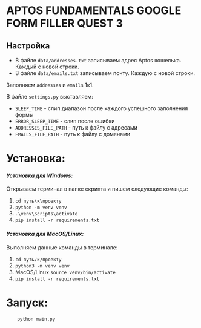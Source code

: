 # APTOS FUNDAMENTALS GOOGLE FORM FILLER QUEST 3

## Настройка
* В файле `data/addresses.txt` записываем адрес Aptos кошелька. Каждый с новой строки.
* В файле `data/emails.txt` записываем почту. Каждую с новой строки.

Заполняем `addresses` и `emails` 1к1. 

В файле `settings.py` выставляем:
* `SLEEP_TIME` - слип диапазон после каждого успешного заполнения формы
* `ERROR_SLEEP_TIME` - слип после ошибки
* `ADDRESSES_FILE_PATH` - путь к файлу с адресами
* `EMAILS_FILE_PATH` - путь к файлу с доменами

# Установка:
#### *Установка для Windows:*
Открываем терминал в папке скрипта и пишем следующие команды:
1. `cd путь\к\проекту`
2. `python -m venv venv`
3. `.\venv\Scripts\activate`
4. `pip install -r requirements.txt`

#### *Установка для MacOS/Linux:*

Выполняем данные команды в терминале:

1. `cd путь/к/проекту`
2. `python3 -m venv venv`
3. MacOS/Linux `source venv/bin/activate`
4. `pip install -r requirements.txt`

# Запуск:
```
    python main.py
```

